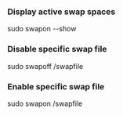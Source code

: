 ### Display active swap spaces
sudo swapon --show

### Disable specific swap file
sudo swapoff /swapfile

### Enable specific swap file
sudo swapon /swapfile
